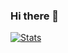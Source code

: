 ### Hi there 👋

[![Stats](https://github-readme-stats.vercel.app/api?username=Pat396)](https://github.com/anuraghazra/github-readme-stats&count_private=true&hide=stars,issues)



<!--
**Pat396/Pat396** is a ✨ _special_ ✨ repository because its `README.md` (this file) appears on your GitHub profile.

Here are some ideas to get you started:

- 🔭 I’m currently working on ...
- 🌱 I’m currently learning ...
- 👯 I’m looking to collaborate on ...
- 🤔 I’m looking for help with ...
- 💬 Ask me about ...
- 📫 How to reach me: ...
- 😄 Pronouns: ...
- ⚡ Fun fact: ...
-->
